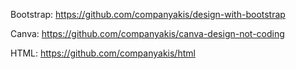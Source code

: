 Bootstrap:
https://github.com/companyakis/design-with-bootstrap

Canva:
https://github.com/companyakis/canva-design-not-coding

HTML:
https://github.com/companyakis/html
